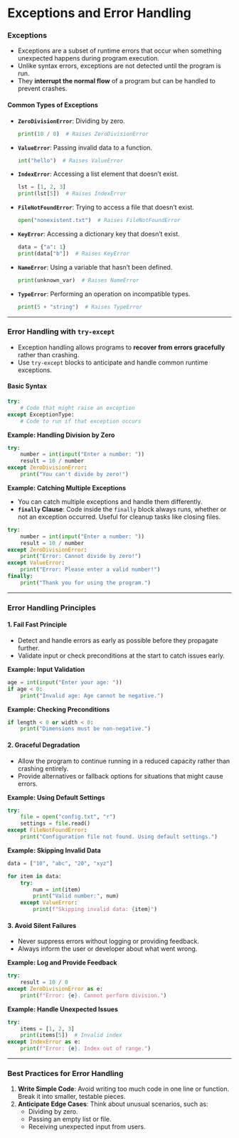 # Exceptions and Error Handling

### Exceptions
- Exceptions are a subset of runtime errors that occur when something unexpected happens during program execution.
- Unlike syntax errors, exceptions are not detected until the program is run.
- They **interrupt the normal flow** of a program but can be handled to prevent crashes.

#### Common Types of Exceptions
- **`ZeroDivisionError`**: Dividing by zero.
  ```python
  print(10 / 0)  # Raises ZeroDivisionError
  ```
- **`ValueError`**: Passing invalid data to a function.
  ```python
  int("hello")  # Raises ValueError
  ```
- **`IndexError`**: Accessing a list element that doesn’t exist.
  ```python
  lst = [1, 2, 3]
  print(lst[5])  # Raises IndexError
  ```
- **`FileNotFoundError`**: Trying to access a file that doesn’t exist.
  ```python
  open("nonexistent.txt")  # Raises FileNotFoundError
  ```
- **`KeyError`**: Accessing a dictionary key that doesn’t exist.
  ```python
  data = {"a": 1}
  print(data["b"])  # Raises KeyError
  ```
- **`NameError`**: Using a variable that hasn’t been defined.
  ```python
  print(unknown_var)  # Raises NameError
  ```
- **`TypeError`**: Performing an operation on incompatible types.
  ```python
  print(5 + "string")  # Raises TypeError
  ```

---

### Error Handling with `try-except`
- Exception handling allows programs to **recover from errors gracefully** rather than crashing.
- Use `try-except` blocks to anticipate and handle common runtime exceptions.

#### **Basic Syntax**
```python
try:
    # Code that might raise an exception
except ExceptionType:
    # Code to run if that exception occurs
```

**Example: Handling Division by Zero**
```python
try:
    number = int(input("Enter a number: "))
    result = 10 / number
except ZeroDivisionError:
    print("You can't divide by zero!")
```

**Example: Catching Multiple Exceptions**
- You can catch multiple exceptions and handle them differently.
- **`finally` Clause**: Code inside the `finally` block always runs, whether or not an exception occurred. Useful for cleanup tasks like closing files.
```python
try:
    number = int(input("Enter a number: "))
    result = 10 / number
except ZeroDivisionError:
    print("Error: Cannot divide by zero!")
except ValueError:
    print("Error: Please enter a valid number!")
finally:
    print("Thank you for using the program.")
```

---

### Error Handling Principles

#### 1. Fail Fast Principle
- Detect and handle errors as early as possible before they propagate further.
- Validate input or check preconditions at the start to catch issues early.

**Example: Input Validation**
```python
age = int(input("Enter your age: "))
if age < 0:
    print("Invalid age: Age cannot be negative.")
```

**Example: Checking Preconditions**
```python
if length < 0 or width < 0:
    print("Dimensions must be non-negative.")
```

#### 2. Graceful Degradation
- Allow the program to continue running in a reduced capacity rather than crashing entirely.
- Provide alternatives or fallback options for situations that might cause errors.

**Example: Using Default Settings**
```python
try:
    file = open("config.txt", "r")
    settings = file.read()
except FileNotFoundError:
    print("Configuration file not found. Using default settings.")
```

**Example: Skipping Invalid Data**
```python
data = ["10", "abc", "20", "xyz"]

for item in data:
    try:
        num = int(item)
        print("Valid number:", num)
    except ValueError:
        print(f"Skipping invalid data: {item}")
```

#### 3. Avoid Silent Failures
- Never suppress errors without logging or providing feedback.
- Always inform the user or developer about what went wrong.

**Example: Log and Provide Feedback**
```python
try:
    result = 10 / 0
except ZeroDivisionError as e:
    print(f"Error: {e}. Cannot perform division.")
```

**Example: Handle Unexpected Issues**
```python
try:
    items = [1, 2, 3]
    print(items[5])  # Invalid index
except IndexError as e:
    print(f"Error: {e}. Index out of range.")
```

---

### Best Practices for Error Handling
1. **Write Simple Code**: Avoid writing too much code in one line or function. Break it into smaller, testable pieces.
2. **Anticipate Edge Cases**: Think about unusual scenarios, such as:
     - Dividing by zero.
     - Passing an empty list or file.
     - Receiving unexpected input from users.
